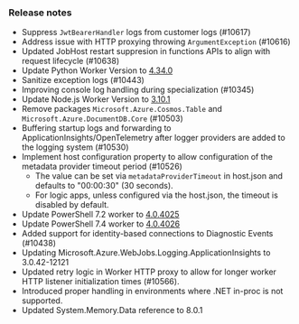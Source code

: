 ### Release notes

<!-- Please add your release notes in the following format:
- My change description (#PR)
-->
- Suppress `JwtBearerHandler` logs from customer logs (#10617)
- Address issue with HTTP proxying throwing `ArgumentException` (#10616)
- Updated JobHost restart suppresion in functions APIs to align with request lifecycle (#10638)
- Update Python Worker Version to [4.34.0](https://github.com/Azure/azure-functions-python-worker/releases/tag/4.34.0)
- Sanitize exception logs (#10443)
- Improving console log handling during specialization (#10345)
- Update Node.js Worker Version to [3.10.1](https://github.com/Azure/azure-functions-nodejs-worker/releases/tag/v3.10.1)
- Remove packages `Microsoft.Azure.Cosmos.Table` and `Microsoft.Azure.DocumentDB.Core` (#10503)
- Buffering startup logs and forwarding to ApplicationInsights/OpenTelemetry after logger providers are added to the logging system (#10530)
- Implement host configuration property to allow configuration of the metadata provider timeout period (#10526)
  - The value can be set via `metadataProviderTimeout` in host.json and defaults to "00:00:30" (30 seconds).
  - For logic apps, unless configured via the host.json, the timeout is disabled by default.
- Update PowerShell 7.2 worker to [4.0.4025](https://github.com/Azure/azure-functions-powershell-worker/releases/tag/v4.0.4025)
- Update PowerShell 7.4 worker to [4.0.4026](https://github.com/Azure/azure-functions-powershell-worker/releases/tag/v4.0.4026)
- Added support for identity-based connections to Diagnostic Events (#10438)
- Updating Microsoft.Azure.WebJobs.Logging.ApplicationInsights to 3.0.42-12121
- Updated retry logic in Worker HTTP proxy to allow for longer worker HTTP listener initialization times (#10566).
- Introduced proper handling in environments where .NET in-proc is not supported.
- Updated System.Memory.Data reference to 8.0.1
